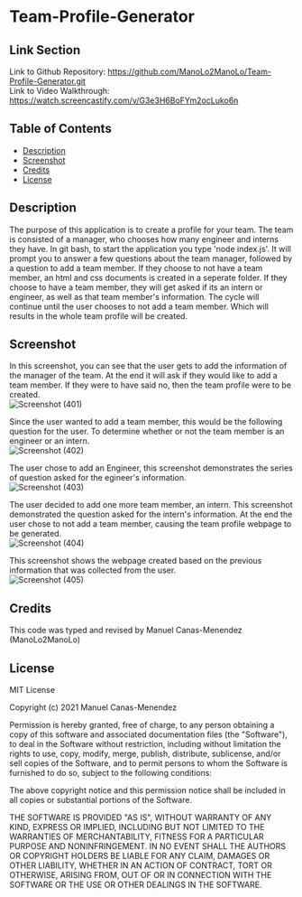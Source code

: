 # Team-Profile-Generator

## Link Section
Link to Github Repository: https://github.com/ManoLo2ManoLo/Team-Profile-Generator.git <br />
Link to Video Walkthrough: https://watch.screencastify.com/v/G3e3H6BoFYm2ocLuko6n

## Table of Contents
* [Description](#description)
* [Screenshot](#screenshot)
* [Credits](#credits)
* [License](#license)

## Description
The purpose of this application is to create a profile for your team. The team is consisted of a manager, who chooses how many engineer and interns they have. In git bash, to start the application you type 'node index.js'. It will prompt you to answer a few questions about the team manager, followed by a question to add a team member. If they choose to not have a team member, an html and css documents is created in a seperate folder. If they choose to have a team member, they will get asked if its an intern or engineer, as well as that team member's information. The cycle will continue until the user chooses to not add a team member. Which will results in the whole team profile will be created.

## Screenshot
In this screenshot, you can see that the user gets to add the information of the manager of the team. At the end it will ask if they would like to add a team member. If they were to have said no, then the team profile were to be created. <br />
![Screenshot (401)](https://user-images.githubusercontent.com/88364269/139925473-dc2e5f7a-91ec-4151-b7b5-0334b0413f18.png)

Since the user wanted to add a team member, this would be the following question for the user. To determine whether or not the team member is an engineer or an intern. <br />
![Screenshot (402)](https://user-images.githubusercontent.com/88364269/139925478-488792a3-39eb-4eaf-9966-fb57d4919092.png)

The user chose to add an Engineer, this screenshot demonstrates the series of question asked for the egineer's information. <br />
![Screenshot (403)](https://user-images.githubusercontent.com/88364269/139925484-0e8387c9-f0d9-4241-8620-2dcb3f68f48e.png)

The user decided to add one more team member, an intern. This screenshot demonstrated the question asked for the intern's information. At the end the user chose to not add a team member, causing the team profile webpage to be generated. <br />
![Screenshot (404)](https://user-images.githubusercontent.com/88364269/139925491-d8b009f9-de56-495c-9d14-735c1231f451.png)

This screenshot shows the webpage created based on the previous information that was collected from the user. <br />
![Screenshot (405)](https://user-images.githubusercontent.com/88364269/139925497-8cf067bf-a70e-4c52-904d-5aeee9b66d3a.png)


## Credits
This code was typed and revised by Manuel Canas-Menendez (ManoLo2ManoLo)

## License
MIT License

Copyright (c) 2021 Manuel Canas-Menendez

Permission is hereby granted, free of charge, to any person obtaining a copy
of this software and associated documentation files (the "Software"), to deal
in the Software without restriction, including without limitation the rights
to use, copy, modify, merge, publish, distribute, sublicense, and/or sell
copies of the Software, and to permit persons to whom the Software is
furnished to do so, subject to the following conditions:

The above copyright notice and this permission notice shall be included in all
copies or substantial portions of the Software.

THE SOFTWARE IS PROVIDED "AS IS", WITHOUT WARRANTY OF ANY KIND, EXPRESS OR
IMPLIED, INCLUDING BUT NOT LIMITED TO THE WARRANTIES OF MERCHANTABILITY,
FITNESS FOR A PARTICULAR PURPOSE AND NONINFRINGEMENT. IN NO EVENT SHALL THE
AUTHORS OR COPYRIGHT HOLDERS BE LIABLE FOR ANY CLAIM, DAMAGES OR OTHER
LIABILITY, WHETHER IN AN ACTION OF CONTRACT, TORT OR OTHERWISE, ARISING FROM,
OUT OF OR IN CONNECTION WITH THE SOFTWARE OR THE USE OR OTHER DEALINGS IN THE
SOFTWARE.